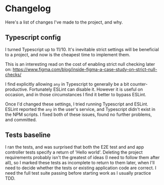 # Changelog

Here's a list of changes I've made to the project, and why.


## Typescript config
I turned Typescript up to 11/10. It's inevitable strict settings will be beneficial to a project, and now is the cheapest time to implement them.

This is an interesting read on the cost of enabling strict null checking later on: https://www.figma.com/blog/inside-figma-a-case-study-on-strict-null-checks/

I find explicitly allowing `any` in Typescript to generally be a bit counter-productive. Fortunately ESLint can disable it. However it is useful on occasion, and in those circumstances I find it better to bypass ESLint.

Once I'd changed these settings, I tried running Typescript and ESLint. ESLint reported the `any` in the user's service, and Typescript didn't exist in the NPM scripts. I fixed both of these issues, found no further problems, and committed.


## Tests baseline
I ran the tests, and was surprised that both the E2E test and and app controller tests specify a return of 'Hello world'. Deleting the project requirements probably isn't the greatest of ideas (I need to follow them after all), so I marked these tests as incomplete to return to them later, when I'll need to decide whether the tests or existing application code are correct. I need the full test suite passing before starting work as I usually practice TDD.

